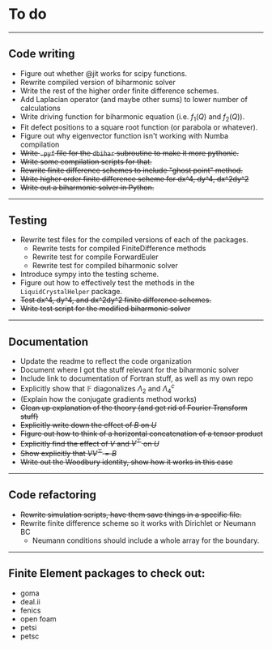 # To do
---------
## Code writing
* Figure out whether @jit works for scipy functions.
* Rewrite compiled version of biharmonic solver
* Write the rest of the higher order finite difference schemes.
* Add Laplacian operator (and maybe other sums) to lower number of calculations
* Write driving function for biharmonic equation (i.e. $f_1(Q)$ and $f_2(Q)$).
* Fit defect positions to a square root function (or parabola or whatever). 
* Figure out why eigenvector function isn't working with Numba compilation
* ~~Write `.pyf` file for the `dbihar` subroutine to make it more pythonic.~~
* ~~Write some compilation scripts for that.~~
* ~~Rewrite finite difference schemes to include "ghost point" method.~~
* ~~Write higher order finite difference scheme for dx^4, dy^4, dx^2dy^2~~
* ~~Write out a biharmonic solver in Python.~~
---------
## Testing
* Rewrite test files for the compiled versions of each of the packages.
  - Rewrite tests for compiled FiniteDifference methods
  - Rewrite test for compile ForwardEuler
  - Rewrite test for compiled biharmonic solver
* Introduce sympy into the testing scheme.
* Figure out how to effectively test the methods in the `LiquidCrystalHelper` package.
* ~~Test dx^4, dy^4, and dx^2dy^2 finite difference schemes.~~
* ~~Write test script for the modified biharmonic solver~~
---------
## Documentation
* Update the readme to reflect the code organization
* Document where I got the stuff relevant for the biharmonic solver
* Include link to documentation of Fortran stuff, as well as my own repo
* Explicitly show that $\mathbb{F}$ diagonalizes $\Lambda_2$ and $\Lambda_4^c$
* (Explain how the conjugate gradients method works)
* ~~Clean up explanation of the theory (and get rid of Fourier Transform stuff)~~
* ~~Explicitly write down the effect of $B$ on $U$~~
* ~~Figure out how to think of a horizontal concatenation of a tensor product~~
* ~~Explicitly find the effect of $V$ and $V^\top$ on $U$~~
* ~~Show explicitly that $VV^\top = B$~~
* ~~Write out the Woodbury identity, show how it works in this case~~
-----------
## Code refactoring
* ~~Rewrite simulation scripts, have them save things in a specific file.~~
* Rewrite finite difference scheme so it works with Dirichlet or Neumann BC
  - Neumann conditions should include a whole array for the boundary.
-----------
## Finite Element packages to check out:
* goma
* deal.ii
* fenics
* open foam
* petsi
* petsc
